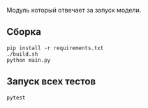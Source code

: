 Модуль который отвечает за запуск модели.
## Сборка
```shell
pip install -r requirements.txt
./build.sh
python main.py
```

## Запуск всех тестов
```shell
pytest
```